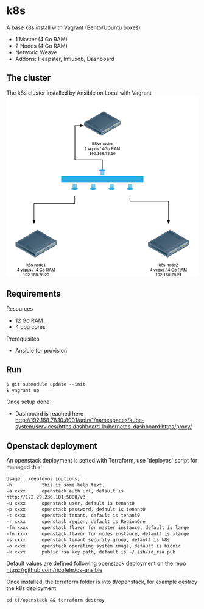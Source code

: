 # k8s

A base k8s install with Vagrant (Bento/Ubuntu boxes)
- 1 Master (4 Go RAM)
- 2 Nodes (4 Go RAM)
- Network: Weave
- Addons: Heapster, Influxdb, Dashboard

## The cluster

The k8s cluster installed by Ansible on Local with Vagrant
![k8s cluster](https://github.com/ricofehr/k8s/raw/master/k8s-cluster.png)

## Requirements

Resources
- 12 Go RAM
- 4 cpu cores

Prerequisites
- Ansible for provision

## Run

```
$ git submodule update --init
$ vagrant up
```

Once setup done
- Dashboard is reached here
http://192.168.78.10:8001/api/v1/namespaces/kube-system/services/https:dashboard-kubernetes-dashboard:https/proxy/

## Openstack deployment

An openstack deployment is setted with Terraform, use 'deployos' script for managed this
```
Usage: ./deployos [options]
-h           this is some help text.
-a xxxx      openstack auth url, default is http://172.29.236.101:5000/v3
-u xxxx      openstack user, default is tenant0
-p xxxx      openstack password, default is tenant0
-t xxxx      openstack tenant, default is tenant0
-r xxxx      openstack region, default is RegionOne
-fm xxxx     openstack flavor for master instance, default is large
-fn xxxx     openstack flavor for nodes instance, default is xlarge
-s xxxx      openstack tenant security group, default is k8s
-o xxxx      openstack operating system image, default is bionic
-k xxxx      public rsa key path, default is ~/.ssh/id_rsa.pub
```
Default values are defined following openstack deployment on the repo https://github.com/ricofehr/os-ansible

Once installed, the terraform folder is into tf/openstack, for example destroy the k8s deployment
```
cd tf/openstack && terraform destroy
```
